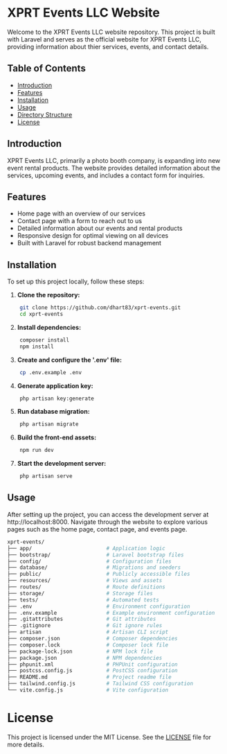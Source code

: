 # XPRT Events LLC Website

Welcome to the XPRT Events LLC website repository. This project is built with Laravel and serves as the official website for XPRT Events LLC, providing information about thier services, events, and contact details.

## Table of Contents

-   [Introduction](#introduction)
-   [Features](#features)
-   [Installation](#installation)
-   [Usage](#usage)
-   [Directory Structure](#directory-structure)
-   [License](#license)

## Introduction

XPRT Events LLC, primarily a photo booth company, is expanding into new event rental products. The website provides detailed information about the services, upcoming events, and includes a contact form for inquiries.

## Features

-   Home page with an overview of our services
-   Contact page with a form to reach out to us
-   Detailed information about our events and rental products
-   Responsive design for optimal viewing on all devices
-   Built with Laravel for robust backend management

## Installation

To set up this project locally, follow these steps:

1. **Clone the repository:**

```bash
    git clone https://github.com/dhart83/xprt-events.git
    cd xprt-events
```

2. **Install dependencies:**

```bash
    composer install
    npm install
```

3. **Create and configure the '.env' file:**

```bash
    cp .env.example .env
```

4. **Generate application key:**

```bash
    php artisan key:generate
```

5. **Run database migration:**

```bash
    php artisan migrate
```

6. **Build the front-end assets:**

```bash
    npm run dev
```

7. **Start the development server:**

```bash
    php artisan serve
```

## Usage

After setting up the project, you can access the development server at http://localhost:8000. Navigate through the website to explore various pages such as the home page, contact page, and events page.

```bash
xprt-events/
├── app/                        # Application logic
├── bootstrap/                  # Laravel bootstrap files
├── config/                     # Configuration files
├── database/                   # Migrations and seeders
├── public/                     # Publicly accessible files
├── resources/                  # Views and assets
├── routes/                     # Route definitions
├── storage/                    # Storage files
├── tests/                      # Automated tests
├── .env                        # Environment configuration
├── .env.example                # Example environment configuration
├── .gitattributes              # Git attributes
├── .gitignore                  # Git ignore rules
├── artisan                     # Artisan CLI script
├── composer.json               # Composer dependencies
├── composer.lock               # Composer lock file
├── package-lock.json           # NPM lock file
├── package.json                # NPM dependencies
├── phpunit.xml                 # PHPUnit configuration
├── postcss.config.js           # PostCSS configuration
├── README.md                   # Project readme file
├── tailwind.config.js          # Tailwind CSS configuration
└── vite.config.js              # Vite configuration
```

# License

This project is licensed under the MIT License. See the [LICENSE](LICENSE) file for more details.
